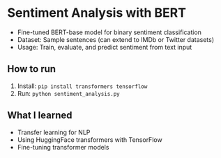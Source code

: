 # Sentiment Analysis with BERT

- Fine-tuned BERT-base model for binary sentiment classification  
- Dataset: Sample sentences (can extend to IMDb or Twitter datasets)  
- Usage: Train, evaluate, and predict sentiment from text input  

## How to run

1. Install: `pip install transformers tensorflow`
2. Run: `python sentiment_analysis.py`

## What I learned

- Transfer learning for NLP  
- Using HuggingFace transformers with TensorFlow  
- Fine-tuning transformer models
